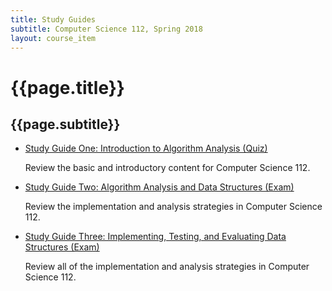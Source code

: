 ```yaml
---
title: Study Guides
subtitle: Computer Science 112, Spring 2018
layout: course_item
---
```


# {{page.title}}
## {{page.subtitle}}

<ul>

<li><a href="https://github.com/Allegheny-Computer-Science-112-S2018/cs112-S2018-sheets/releases/download/cs112S2018_all_sheets-18.0.1/cs112S2018_studyguide_quiz01.pdf">Study Guide One: Introduction to Algorithm Analysis
(Quiz)</a> <p>Review the basic and introductory content for Computer Science
112.</p></li>

<li><a href="https://github.com/Allegheny-Computer-Science-112-S2018/cs112-S2018-sheets/releases/download/cs112S2018_all_sheets-18.0.1/cs112S2018_studyguide_exam01.pdf">Study Guide Two: Algorithm Analysis and Data Structures
(Exam)</a> <p>Review the implementation and analysis strategies in Computer Science
112.</p></li>

<li><a href="https://github.com/Allegheny-Computer-Science-112-S2018/cs112-S2018-sheets/releases/download/cs112S2018_all_sheets-22.0.0/cs112S2018_studyguide_exam02.pdf">Study Guide Three: Implementing, Testing, and Evaluating Data Structures
(Exam)</a> <p>Review all of the implementation and analysis strategies in Computer Science
112.</p></li>

</ul>
